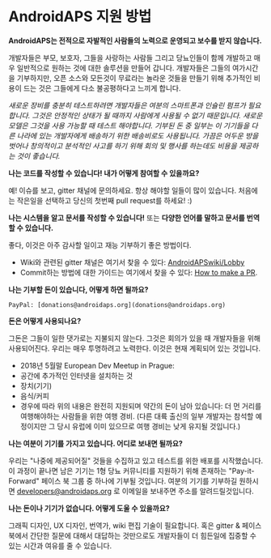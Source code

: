 # AndroidAPS 지원 방법

**AndroidAPS는 전적으로 자발적인 사람들의 노력으로 운영되고 보수를 받지 않습니다.**

개발자들은 부모, 보호자, 그들을 사랑하는 사람들 그리고 당뇨인들이 함께 개발하고 매우 일반적으로 원하는 것에 대한 솔루션을 만들어 갑니다. 개발자들은 그들의 여가시간을 기부하지만, 오픈 소스와 모든것이 무료라는 놀라운 것들을 만들기 위해 추가적인 비용이 드는 것은 그들에게 다소 불공평하다고 느끼게 합니다.

*새로운 장비를 충분히 테스트하려면 개발자들은 여분의 스마트폰과 인슐린 펌프가 필요합니다. 그것은 안정적인 상태가 될 때까지 사람에게 사용될 수 없기 때문입니다. 새로운 모델은 그것을 사용 가능할 때 테스트 해야합니다. 기부된 돈 중 일부는 이 기기들을 다른 나라에 있는 개발자에게 배송하기 위한 배송비로도 사용됩니다. 가끔은 어두운 방을 벗어나 창의적이고 분석적인 사고를 하기 위해 회의 및 행사를 하는데도 비용을 제공하는 것이 좋습니다.*

**나는 코드를 작성할 수 있습니다! 내가 어떻게 참여할 수 있을까요?**

예! 이슈를 보고, gitter 채널에 문의하세요. 항상 해야할 일들이 많이 있습니다. 처음에는 작은일을 선택하고 당신의 첫번째 pull request를 하세요! :)

**나는 시스템을 알고 문서를 작성할 수 있습니다!** 또는 **다양한 언어를 말하고 문서를 번역할 수 있습니다.**

좋다, 이것은 아주 감사할 일이고 재능 기부하기 좋은 방법이다.

* Wiki와 관련된 gitter 채널은 여기서 찾을 수 있다: [AndroidAPSwiki/Lobby](https://gitter.im/AndroidAPSwiki/Lobby) 
* Commit하는 방법에 대한 가이드는 여기에서 찾을 수 있다: [How to make a PR](../make-a-PR.md).

**나는 기부할 돈이 있습니다, 어떻게 하면 될까요?**

    PayPal: [donations@androidaps.org](donations@androidaps.org)  
    

**돈은 어떻게 사용되나요?**

그돈은 그들이 일한 댓가로는 지불되지 않는다. 그것은 회의가 있을 때 개발자들을 위해 사용되어진다. 우리는 매우 투명하려고 노력한다. 이것은 현재 계획되어 있는 것입니다.

* 2018년 5월말 European Dev Meetup in Prague:
* 공간에 추가적인 인터넷을 설치하는 것
* 장치(기기)
* 음식/커피
* 경우에 따라 위의 내용은 완전히 지원되며 약간의 돈이 남아 있습니다: 더 먼 거리를 여행해야하는 사람들을 위한 여행 경비. (다른 대륙 출신의 일부 개발자는 참석할 예정이지만 그 당시 유럽에 이미 있으므로 여행 경비는 낮게 유지될 것입니다.)

**나는 여분이 기기를 가지고 있습니다. 어디로 보내면 될까요?**

우리는 "나중에 제공되어질" 것들을 수집하고 있고 테스트를 위한 배포를 시작했습니다. 이 과정이 끝나면 남은 기기는 1형 당뇨 커뮤니티를 지원하기 위해 존재하는 "Pay-it-Forward" 페이스 북 그룹 중 하나에 기부될 것입니다. 여분의 기기를 기부하길 원하시면 developers@androidaps.org 로 이메일을 보내주면 주소를 알려드릴것입니다.

**나는 돈이나 기기가 없습니다. 어떻게 도울 수 있을까요?**

그래픽 디자인, UX 디자인, 번역가, wiki 편집 기술이 필요합니다. 혹은 gitter & 페이스북에서 간단한 질문에 대해서 대답하는 것만으로도 개발자들이 더 힘든일에 집중할 수 있는 시간과 여유를 줄 수 있습니다.
